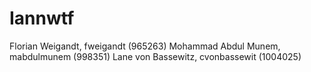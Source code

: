 # Iannwtf

Florian Weigandt, fweigandt (965263)
Mohammad Abdul Munem, mabdulmunem (998351)
Lane von Bassewitz, cvonbassewit (1004025)
